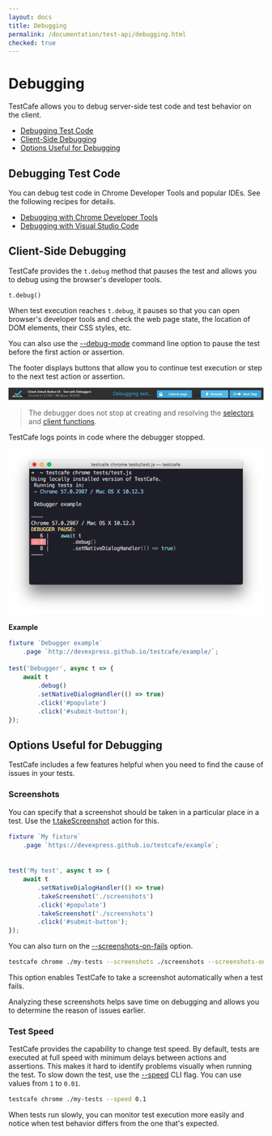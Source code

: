 ```yaml
---
layout: docs
title: Debugging
permalink: /documentation/test-api/debugging.html
checked: true
---
```

# Debugging

TestCafe allows you to debug server-side test code and test behavior on the client.

* [Debugging Test Code](#debugging-test-code)
* [Client-Side Debugging](#client-side-debugging)
* [Options Useful for Debugging](#options-useful-for-debugging)

## Debugging Test Code

You can debug test code in Chrome Developer Tools and popular IDEs. See the following recipes for details.

* [Debugging with Chrome Developer Tools](../recipes/debugging-with-chrome-dev-tools.md)
* [Debugging with Visual Studio Code](../recipes/debugging-with-visual-studio-code.md)

## Client-Side Debugging

TestCafe provides the `t.debug` method that pauses the test and allows you to debug using the browser's developer tools.

```text
t.debug()
```

When test execution reaches `t.debug`, it pauses so that you can open browser's developer tools
and check the web page state, the location of DOM elements, their CSS styles, etc.

You can also use the [--debug-mode](../using-testcafe/command-line-interface.md#-d---debug-mode)
command line option to pause the test before the first action or assertion.

The footer displays buttons that allow you to continue test execution or step to the next test action or assertion.

![Page Footer when Debugging on a Client](../../images/debugging/client-debugging-footer.png)

> The debugger does not stop at creating and resolving the [selectors](selecting-page-elements/selectors/README.md) and [client functions](obtaining-data-from-the-client.md).

TestCafe logs points in code where the debugger stopped.

![Logging Debugger Breakpoints](../../images/debugging/log-debugger.png)

**Example**

```js
fixture `Debugger example`
    .page `http://devexpress.github.io/testcafe/example/`;

test('Debugger', async t => {
    await t
        .debug()
        .setNativeDialogHandler(() => true)
        .click('#populate')
        .click('#submit-button');
});
```

## Options Useful for Debugging

TestCafe includes a few features helpful when you need to find the cause of issues in your tests.

### Screenshots

You can specify that a screenshot should be taken in a particular place in a test.
Use the [t.takeScreenshot](actions/take-screenshot.md) action for this.

```js
fixture `My fixture`
    .page `https://devexpress.github.io/testcafe/example`;


test('My test', async t => {
    await t
        .setNativeDialogHandler(() => true)
        .takeScreenshot('./screenshots')
        .click('#populate')
        .takeScreenshot('./screenshots')
        .click('#submit-button');
});
```

You can also turn on the [--screenshots-on-fails](../using-testcafe/command-line-interface.md#-s---screenshots-on-fails)
option.

```sh
testcafe chrome ./my-tests --screenshots ./screenshots --screenshots-on-fails
```

This option enables TestCafe to take a screenshot automatically when a test fails.

Analyzing these screenshots helps save time on debugging and allows you to determine the reason of issues earlier.

### Test Speed

TestCafe provides the capability to change test speed. By default, tests are executed at full speed with minimum delays between actions and assertions.
This makes it hard to identify problems visually when running the test.
To slow down the test, use the [--speed](../using-testcafe/command-line-interface.md#--speed-factor)
CLI flag. You can use values from `1` to `0.01`.

```sh
testcafe chrome ./my-tests --speed 0.1
```

When tests run slowly, you can monitor test execution more easily and notice when test behavior differs from the one that's expected.